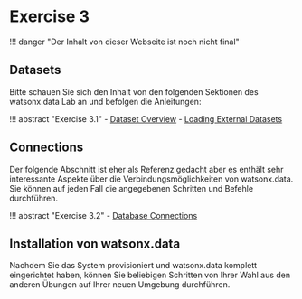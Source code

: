 # Exercise 3

!!! danger "Der Inhalt von dieser Webseite ist noch nicht final"

## Datasets

Bitte schauen Sie sich den Inhalt von den folgenden Sektionen des watsonx.data Lab an und befolgen die Anleitungen:

!!! abstract "Exercise 3.1"
    - [Dataset Overview](https://db2-dte-poc.github.io/wxddemo/wxd-datasets-intro/)
    - [Loading External Datasets](https://db2-dte-poc.github.io/wxddemo/wxd-datasets-load/)
 
## Connections

Der folgende Abschnitt ist eher als Referenz gedacht aber es enthält sehr interessante Aspekte über die Verbindungsmöglichkeiten von watsonx.data. Sie können auf jeden Fall die angegebenen Schritten und Befehle durchführen.

!!! abstract "Exercise 3.2"
    - [Database Connections](https://db2-dte-poc.github.io/wxddemo/wxd-connections/)

## Installation von watsonx.data

Nachdem Sie das System provisioniert und watsonx.data komplett eingerichtet haben, können Sie beliebigen Schritten von Ihrer Wahl aus den anderen Übungen auf Ihrer neuen Umgebung durchführen.